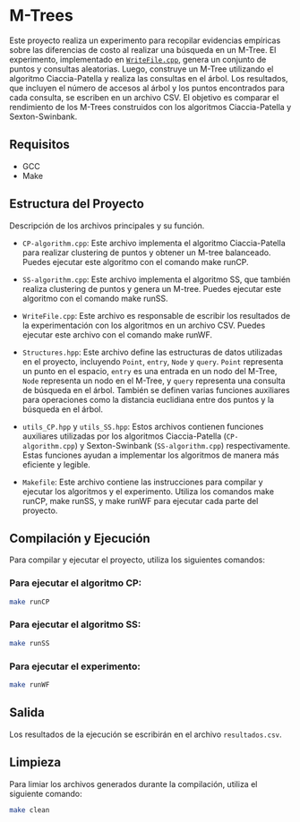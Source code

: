 # M-Trees

Este proyecto realiza un experimento para recopilar evidencias empíricas sobre las diferencias de costo al realizar una búsqueda en un M-Tree. El experimento, implementado en [`WriteFile.cpp`](WriteFile.cpp), genera un conjunto de puntos y consultas aleatorias. Luego, construye un M-Tree utilizando el algoritmo Ciaccia-Patella y realiza las consultas en el árbol. Los resultados, que incluyen el número de accesos al árbol y los puntos encontrados para cada consulta, se escriben en un archivo CSV. El objetivo es comparar el rendimiento de los M-Trees construidos con los algoritmos Ciaccia-Patella y Sexton-Swinbank.

## Requisitos

- GCC
- Make

## Estructura del Proyecto

Descripción de los archivos principales y su función.

- `CP-algorithm.cpp`: Este archivo implementa el algoritmo Ciaccia-Patella para realizar clustering de puntos y obtener un M-tree balanceado. Puedes ejecutar este algoritmo con el comando make runCP.
- `SS-algorithm.cpp`: Este archivo implementa el algoritmo SS, que también realiza clustering de puntos y genera un M-tree. Puedes ejecutar este algoritmo con el comando make runSS.
- `WriteFile.cpp`: Este archivo es responsable de escribir los resultados de la experimentación con los algoritmos en un archivo CSV. Puedes ejecutar este archivo con el comando make runWF.

- `Structures.hpp`: Este archivo define las estructuras de datos utilizadas en el proyecto, incluyendo `Point`, `entry`, `Node` y `query`. `Point` representa un punto en el espacio, `entry` es una entrada en un nodo del M-Tree, `Node` representa un nodo en el M-Tree, y `query` representa una consulta de búsqueda en el árbol. También se definen varias funciones auxiliares para operaciones como la distancia euclidiana entre dos puntos y la búsqueda en el árbol.

- `utils_CP.hpp` y `utils_SS.hpp`: Estos archivos contienen funciones auxiliares utilizadas por los algoritmos Ciaccia-Patella (`CP-algorithm.cpp`) y Sexton-Swinbank (`SS-algorithm.cpp`) respectivamente. Estas funciones ayudan a implementar los algoritmos de manera más eficiente y legible.
- `Makefile`: Este archivo contiene las instrucciones para compilar y ejecutar los algoritmos y el experimento. Utiliza los comandos make runCP, make runSS, y make runWF para ejecutar cada parte del proyecto.

## Compilación y Ejecución

Para compilar y ejecutar el proyecto, utiliza los siguientes comandos:

### Para ejecutar el algoritmo CP:

```sh
make runCP
```

### Para ejecutar el algoritmo SS:

```sh
make runSS
```

### Para ejecutar el experimento:

```sh
make runWF
```

## Salida

Los resultados de la ejecución se escribirán en el archivo `resultados.csv`.

## Limpieza

Para limiar los archivos generados durante la compilación, utiliza el siguiente comando:

```sh
make clean
```
